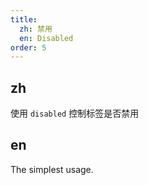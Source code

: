 ```yaml
---
title:
  zh: 禁用
  en: Disabled
order: 5
---
```


## zh

使用 `disabled` 控制标签是否禁用

## en

The simplest usage.
